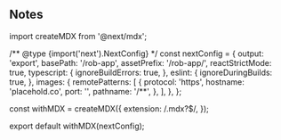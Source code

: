 ## Notes
import createMDX from '@next/mdx';

/** @type {import('next').NextConfig} */
const nextConfig = {
     output: 'export',
  basePath: '/rob-app',
  assetPrefix: '/rob-app/',
  reactStrictMode: true,
  typescript: {
    ignoreBuildErrors: true,
  },
  eslint: {
    ignoreDuringBuilds: true,
  },
  images: {
    remotePatterns: [
      {
        protocol: 'https',
        hostname: 'placehold.co',
        port: '',
        pathname: '/**',
      },
    ],
  },
};

const withMDX = createMDX({
  extension: /\.mdx?$/,
});

export default withMDX(nextConfig);

